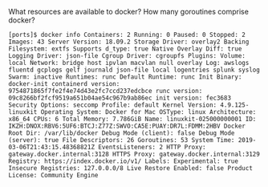 What resources are available to docker? How many goroutines comprise docker?

`[ports]$ docker info
Containers: 2
 Running: 0
 Paused: 0
 Stopped: 2
Images: 43
Server Version: 18.09.2
Storage Driver: overlay2
 Backing Filesystem: extfs
 Supports d_type: true
 Native Overlay Diff: true
Logging Driver: json-file
Cgroup Driver: cgroupfs
Plugins:
 Volume: local
 Network: bridge host ipvlan macvlan null overlay
 Log: awslogs fluentd gcplogs gelf journald json-file local logentries splunk syslog
Swarm: inactive
Runtimes: runc
Default Runtime: runc
Init Binary: docker-init
containerd version: 9754871865f7fe2f4e74d43e2fc7ccd237edcbce
runc version: 09c8266bf2fcf9519a651b04ae54c967b9ab86ec
init version: fec3683
Security Options:
 seccomp
  Profile: default
Kernel Version: 4.9.125-linuxkit
Operating System: Docker for Mac
OSType: linux
Architecture: x86_64
CPUs: 6
Total Memory: 7.786GiB
Name: linuxkit-025000000001
ID: IKZH:DNOX:RBV6:5UF6:BTCJ:Z77Z:SWVO:CA5E:PUAY:DR7L:FDMM:2HBV
Docker Root Dir: /var/lib/docker
Debug Mode (client): false
Debug Mode (server): true
 File Descriptors: 26
 Goroutines: 53
 System Time: 2019-03-06T21:43:15.48368821Z
 EventsListeners: 2
HTTP Proxy: gateway.docker.internal:3128
HTTPS Proxy: gateway.docker.internal:3129
Registry: https://index.docker.io/v1/
Labels:
Experimental: true
Insecure Registries:
 127.0.0.0/8
Live Restore Enabled: false
Product License: Community Engine`
